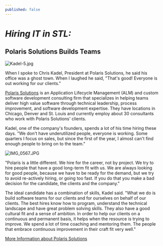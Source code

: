 ```yaml
---
published: false
---
```


# _Hiring IT in STL:_ 
## Polaris Solutions Builds Teams
![Kadel-5.jpg]({{site.baseurl}}/theme/images/Kadel-5.jpg)

When I spoke to Chris Kadel, President at Polaris Solutions, he said his office was a ghost town. When I laughed he said, "That's good! Everyone is out working for our clients."
 
[Polaris Solutions](http://www.polarissolutions.com) is an Application Lifecycle Management (ALM) and custom software development consulting firm that specializes in helping teams deliver high value software through technical leadership, process improvement, and software development expertise. They have locations in Chicago, Denver and St. Louis and currently employ about 30 consultants who work with Polaris Solutions' clients.
 
Kadel, one of the company's founders, spends a lot of his time hiring these days. "We don't have underutilized people, everyone is working. Some quarters I focus on sales, but since the first of the year, I almost can't find enough people to bring on to the team."

![IMG_0567.JPG]({{site.baseurl}}/theme/images/IMG_0567.JPG)
 
"Polaris is a little different. We hire for the career, not by project. We try to hire people that have a good long-term fit with us. We are always looking for good people, because we have to be ready for the demand, but we try to avoid re-actively hiring, or going too fast. If you do that you make a bad decision for the candidate, the clients and the company."
 
The ideal candidate has a combination of skills, Kadel said. "What we do is build software teams for our clients and for ourselves on behalf of our clients. The best hires know how to program, understand the technical landscape and have great problem solving skills. They also have a good cultural fit and a sense of ambition. In order to help our clients on a continuous and permanent basis, it helps when the resource is trying to improve. We spend a lot of time coaching and mentoring them. The people that embrace continuous improvement in their craft fit very well."
 
[More Information about Polaris Solutions](https://www.polarissolutions.com/Contact)

